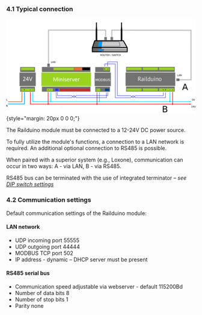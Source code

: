 ### 4.1 Typical connection

![](media/basic_conn.png){style="margin: 20px 0 0 0;"}

The Railduino module must be connected to a 12-24V DC power source. 

To fully utilize the module's functions, a connection to a LAN network is required. 
An additional optional connection to RS485 is possible. 

When paired with a superior system (e.g., Loxone), communication can occur in two ways: A - via LAN, B - via RS485.

RS485 bus can be terminated with the use of integrated terminator – *see [DIP switch settings](/RAILDUINO/installation/#32-dip-switch-settings)*


### 4.2 Communication settings

Default communication settings of the Railduino module:

#### LAN network  

- UDP incoming port 55555  
- UDP outgoing port 44444
- MODBUS TCP port 502  
- IP address - dynamic – DHCP server must be present

#### RS485 serial bus  

- Communication speed adjustable via webserver - default 115200Bd
- Number of data bits 8  
- Number of stop bits 1  
- Parity none











